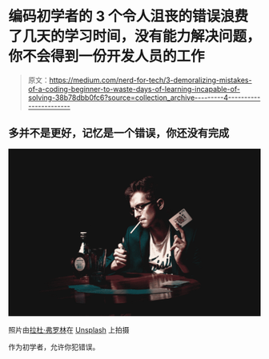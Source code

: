 # 编码初学者的 3 个令人沮丧的错误浪费了几天的学习时间，没有能力解决问题，你不会得到一份开发人员的工作

> 原文：<https://medium.com/nerd-for-tech/3-demoralizing-mistakes-of-a-coding-beginner-to-waste-days-of-learning-incapable-of-solving-38b78dbb0fc6?source=collection_archive---------4----------------------->

## 多并不是更好，记忆是一个错误，你还没有完成

![](img/89cc70a13db61aabd09f6b3b2d08ab2e.png)

照片由[拉杜·弗罗林](https://unsplash.com/@raduflorin?utm_source=medium&utm_medium=referral)在 [Unsplash](https://unsplash.com?utm_source=medium&utm_medium=referral) 上拍摄

作为初学者，允许你犯错误。
